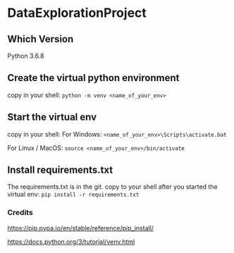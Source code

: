 # DataExplorationProject

## Which Version
Python 3.6.8

## Create the virtual python environment

copy in your shell:
	` python -m venv <name_of_your_env> ` 
	
## Start the virtual env

copy in your shell:
   For Windows: ` <name_of_your_env>\Scripts\activate.bat ` 
	
   For Linux / MacOS: ` source <name_of_your_env>/bin/activate `
	
## Install requirements.txt 

The requirements.txt is in the git.
copy to your shell after you started the virtual env:
	` pip install -r requirements.txt `  
	
	
### Credits

https://pip.pypa.io/en/stable/reference/pip_install/

https://docs.python.org/3/tutorial/venv.html



